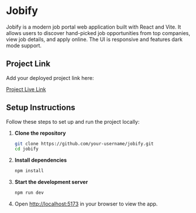 
# Jobify

Jobify is a modern job portal web application built with React and Vite. It allows users to discover hand-picked job opportunities from top companies, view job details, and apply online. The UI is responsive and features dark mode support.

## Project Link

Add your deployed project link here:

[Project Live Link](https://your-project-link.com)

## Setup Instructions

Follow these steps to set up and run the project locally:

1. **Clone the repository**
   ```bash
   git clone https://github.com/your-username/jobify.git
   cd jobify
   ```

2. **Install dependencies**
   ```bash
   npm install
   ```

3. **Start the development server**
   ```bash
   npm run dev
   ```

4. Open [http://localhost:5173](http://localhost:5173) in your browser to view the app.
